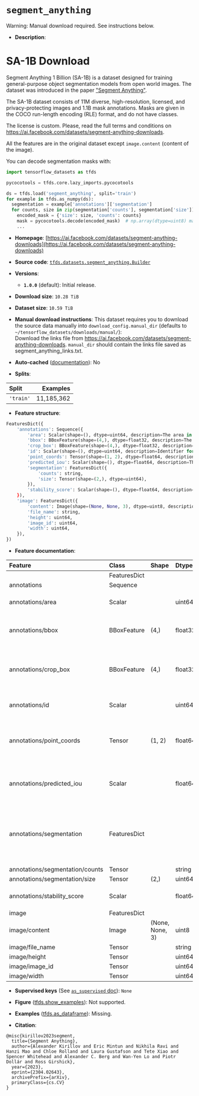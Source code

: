 <div itemscope itemtype="http://schema.org/Dataset">
  <div itemscope itemprop="includedInDataCatalog" itemtype="http://schema.org/DataCatalog">
    <meta itemprop="name" content="TensorFlow Datasets" />
  </div>
  <meta itemprop="name" content="segment_anything" />
  <meta itemprop="description" content="# SA-1B Download&#10;&#10;Segment Anything 1 Billion (SA-1B) is a dataset designed for training&#10;general-purpose object segmentation models from open world images. The dataset&#10;was introduced in the paper&#10;[&quot;Segment Anything&quot;](https://arxiv.org/abs/2304.02643).&#10;&#10;The SA-1B dataset consists of 11M diverse, high-resolution, licensed, and&#10;privacy-protecting images and 1.1B mask annotations. Masks are given in the COCO&#10;run-length encoding (RLE) format, and do not have classes.&#10;&#10;The license is custom. Please, read the full terms and conditions on&#10;https://ai.facebook.com/datasets/segment-anything-downloads.&#10;&#10;All the features are in the original dataset except `image.content` (content&#10;of the image).&#10;&#10;You can decode segmentation masks with:&#10;&#10;```python&#10;import tensorflow_datasets as tfds&#10;&#10;pycocotools = tfds.core.lazy_imports.pycocotools&#10;&#10;ds = tfds.load(&#x27;segment_anything&#x27;, split=&#x27;train&#x27;)&#10;for example in tfds.as_numpy(ds):&#10;  segmentation = example[&#x27;annotations&#x27;][&#x27;segmentation&#x27;]&#10;  for counts, size in zip(segmentation[&#x27;counts&#x27;], segmentation[&#x27;size&#x27;]):&#10;    encoded_mask = {&#x27;size&#x27;: size, &#x27;counts&#x27;: counts}&#10;    mask = pycocotools.decode(encoded_mask)  # np.array(dtype=uint8) mask&#10;    ...&#10;```&#10;&#10;To use this dataset:&#10;&#10;```python&#10;import tensorflow_datasets as tfds&#10;&#10;ds = tfds.load(&#x27;segment_anything&#x27;, split=&#x27;train&#x27;)&#10;for ex in ds.take(4):&#10;  print(ex)&#10;```&#10;&#10;See [the guide](https://www.tensorflow.org/datasets/overview) for more&#10;informations on [tensorflow_datasets](https://www.tensorflow.org/datasets).&#10;&#10;" />
  <meta itemprop="url" content="https://www.tensorflow.org/datasets/catalog/segment_anything" />
  <meta itemprop="sameAs" content="https://ai.facebook.com/datasets/segment-anything-downloads" />
  <meta itemprop="citation" content="@misc{kirillov2023segment,&#10;  title={Segment Anything},&#10;  author={Alexander Kirillov and Eric Mintun and Nikhila Ravi and Hanzi Mao and Chloe Rolland and Laura Gustafson and Tete Xiao and Spencer Whitehead and Alexander C. Berg and Wan-Yen Lo and Piotr Dollár and Ross Girshick},&#10;  year={2023},&#10;  eprint={2304.02643},&#10;  archivePrefix={arXiv},&#10;  primaryClass={cs.CV}&#10;}" />
</div>

# `segment_anything`


Warning: Manual download required. See instructions below.

*   **Description**:

# SA-1B Download

Segment Anything 1 Billion (SA-1B) is a dataset designed for training
general-purpose object segmentation models from open world images. The dataset
was introduced in the paper
["Segment Anything"](https://arxiv.org/abs/2304.02643).

The SA-1B dataset consists of 11M diverse, high-resolution, licensed, and
privacy-protecting images and 1.1B mask annotations. Masks are given in the COCO
run-length encoding (RLE) format, and do not have classes.

The license is custom. Please, read the full terms and conditions on
https://ai.facebook.com/datasets/segment-anything-downloads.

All the features are in the original dataset except `image.content` (content of
the image).

You can decode segmentation masks with:

```python
import tensorflow_datasets as tfds

pycocotools = tfds.core.lazy_imports.pycocotools

ds = tfds.load('segment_anything', split='train')
for example in tfds.as_numpy(ds):
  segmentation = example['annotations']['segmentation']
  for counts, size in zip(segmentation['counts'], segmentation['size']):
    encoded_mask = {'size': size, 'counts': counts}
    mask = pycocotools.decode(encoded_mask)  # np.array(dtype=uint8) mask
    ...
```

*   **Homepage**:
    [https://ai.facebook.com/datasets/segment-anything-downloads](https://ai.facebook.com/datasets/segment-anything-downloads)

*   **Source code**:
    [`tfds.datasets.segment_anything.Builder`](https://github.com/tensorflow/datasets/tree/master/tensorflow_datasets/datasets/segment_anything/segment_anything_dataset_builder.py)

*   **Versions**:

    *   **`1.0.0`** (default): Initial release.

*   **Download size**: `10.28 TiB`

*   **Dataset size**: `10.59 TiB`

*   **Manual download instructions**: This dataset requires you to
    download the source data manually into `download_config.manual_dir`
    (defaults to `~/tensorflow_datasets/downloads/manual/`):<br/>
    Download the links file from https://ai.facebook.com/datasets/segment-anything-downloads. `manual_dir` should contain the links file saved as segment_anything_links.txt.

*   **Auto-cached**
    ([documentation](https://www.tensorflow.org/datasets/performances#auto-caching)):
    No

*   **Splits**:

Split     | Examples
:-------- | ---------:
`'train'` | 11,185,362

*   **Feature structure**:

```python
FeaturesDict({
    'annotations': Sequence({
        'area': Scalar(shape=(), dtype=uint64, description=The area in pixels of the mask.),
        'bbox': BBoxFeature(shape=(4,), dtype=float32, description=The box around the mask, in TFDS format.),
        'crop_box': BBoxFeature(shape=(4,), dtype=float32, description=The crop of the image used to generate the mask, in TFDS format.),
        'id': Scalar(shape=(), dtype=uint64, description=Identifier for the annotation.),
        'point_coords': Tensor(shape=(1, 2), dtype=float64, description=The point coordinates input to the model to generate the mask.),
        'predicted_iou': Scalar(shape=(), dtype=float64, description=The model's own prediction of the mask's quality.),
        'segmentation': FeaturesDict({
            'counts': string,
            'size': Tensor(shape=(2,), dtype=uint64),
        }),
        'stability_score': Scalar(shape=(), dtype=float64, description=A measure of the mask's quality.),
    }),
    'image': FeaturesDict({
        'content': Image(shape=(None, None, 3), dtype=uint8, description=Content of the image.),
        'file_name': string,
        'height': uint64,
        'image_id': uint64,
        'width': uint64,
    }),
})
```

*   **Feature documentation**:

Feature                         | Class        | Shape           | Dtype   | Description
:------------------------------ | :----------- | :-------------- | :------ | :----------
                                | FeaturesDict |                 |         |
annotations                     | Sequence     |                 |         |
annotations/area                | Scalar       |                 | uint64  | The area in pixels of the mask.
annotations/bbox                | BBoxFeature  | (4,)            | float32 | The box around the mask, in TFDS format.
annotations/crop_box            | BBoxFeature  | (4,)            | float32 | The crop of the image used to generate the mask, in TFDS format.
annotations/id                  | Scalar       |                 | uint64  | Identifier for the annotation.
annotations/point_coords        | Tensor       | (1, 2)          | float64 | The point coordinates input to the model to generate the mask.
annotations/predicted_iou       | Scalar       |                 | float64 | The model's own prediction of the mask's quality.
annotations/segmentation        | FeaturesDict |                 |         | Encoded segmentation mask in COCO RLE format (dict with keys `size` and `counts`).
annotations/segmentation/counts | Tensor       |                 | string  |
annotations/segmentation/size   | Tensor       | (2,)            | uint64  |
annotations/stability_score     | Scalar       |                 | float64 | A measure of the mask's quality.
image                           | FeaturesDict |                 |         |
image/content                   | Image        | (None, None, 3) | uint8   | Content of the image.
image/file_name                 | Tensor       |                 | string  |
image/height                    | Tensor       |                 | uint64  |
image/image_id                  | Tensor       |                 | uint64  |
image/width                     | Tensor       |                 | uint64  |

*   **Supervised keys** (See
    [`as_supervised` doc](https://www.tensorflow.org/datasets/api_docs/python/tfds/load#args)):
    `None`

*   **Figure**
    ([tfds.show_examples](https://www.tensorflow.org/datasets/api_docs/python/tfds/visualization/show_examples)):
    Not supported.

*   **Examples**
    ([tfds.as_dataframe](https://www.tensorflow.org/datasets/api_docs/python/tfds/as_dataframe)):
    Missing.

*   **Citation**:

```
@misc{kirillov2023segment,
  title={Segment Anything},
  author={Alexander Kirillov and Eric Mintun and Nikhila Ravi and Hanzi Mao and Chloe Rolland and Laura Gustafson and Tete Xiao and Spencer Whitehead and Alexander C. Berg and Wan-Yen Lo and Piotr Dollár and Ross Girshick},
  year={2023},
  eprint={2304.02643},
  archivePrefix={arXiv},
  primaryClass={cs.CV}
}
```

